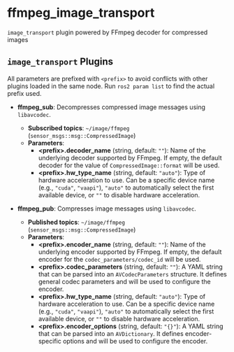 # ffmpeg_image_transport

`image_transport` plugin powered by FFmpeg decoder for compressed images

## `image_transport` Plugins

All parameters are prefixed with `<prefix>` to avoid conflicts with other plugins loaded in the same node. Run `ros2 param list` to find the actual prefix used.

* **ffmpeg_sub**: Decompresses compressed image messages using `libavcodec`.
  * **Subscribed topics**: `~/image/ffmpeg` (`sensor_msgs::msg::CompressedImage`)
  * **Parameters**:
    * **\<prefix>.decoder_name** (string, default: `""`): Name of the underlying decoder supported by FFmpeg. If empty, the default decoder for the value of `CompressedImage::format` will be used.
    * **\<prefix>.hw_type_name** (string, default: `"auto"`): Type of hardware acceleration to use. Can be a specific device name (e.g., `"cuda"`, `"vaapi"`), `"auto"` to automatically select the first available device, or `""` to disable hardware acceleration.

* **ffmpeg_pub**: Compresses image messages using `libavcodec`.
  * **Published topics**: `~/image/ffmpeg` (`sensor_msgs::msg::CompressedImage`)
  * **Parameters**:
    * **\<prefix>.encoder_name** (string, default: `""`): Name of the underlying encoder supported by FFmpeg. If empty, the default encoder for the `codec_parameters/codec_id` will be used.
    * **\<prefix>.codec_parameters** (string, default: `""`): A YAML string that can be parsed into an `AVCodecParameters` structure. It defines general codec parameters and will be used to configure the encoder.
    * **\<prefix>.hw_type_name** (string, default: `"auto"`): Type of hardware acceleration to use. Can be a specific device name (e.g., `"cuda"`, `"vaapi"`), `"auto"` to automatically select the first available device, or `""` to disable hardware acceleration.
    * **\<prefix>.encoder_options** (string, default: `"{}"`): A YAML string that can be parsed into an `AVDictionary`. It defines encoder-specific options and will be used to configure the encoder.